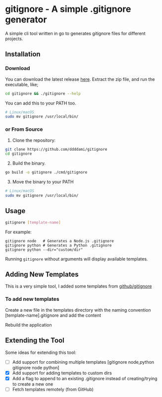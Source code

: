 
# gitignore - A simple .gitignore generator

A simple cli tool written in go to generates gitignore files for different projects.

## Installation

### Download

You can download the latest release [here](https://github.com/ddddami/gitignore/releases). Extract the zip file, and run the executable, like;

```sh
cd gitignore && ./gitignore --help
```

You can add this to your PATH too.

```sh
# Linux/macOS
sudo mv gitignore /usr/local/bin/
```

### or From Source

1. Clone the repository:

```sh
git clone https://github.com/ddddami/gitignore
cd gitignore
```

2. Build the binary.

```sh
go build -o gitignore ./cmd/gitignore
```

3. Move the binary to your PATH

```sh
# Linux/macOS
sudo mv gitignore /usr/local/bin/
```

## Usage

```sh
gitignore [template-name]
```

For example:

```
gitignore node   # Generates a Node.js .gitignore
gitignore python # Generates a Python .gitignore
gitignore python --dir="custom/dir"
```

Running `gitignore` without arguments will display available templates.

## Adding New Templates

This is a very simple tool, I added some templates from [github/gitignore](https://github.com/gitignore)

### To add new templates

Create a new file in the templates directory with the naming convention [template-name].gitignore and add the content

Rebuild the application

## Extending the Tool

Some ideas for extending this tool:

- [ ] Add support for combining multiple templates [gitignore node,python gitignore node python]
- [x] Add support for adding templates to custom dirs
- [x] Add a flag to append to an existing .gitignore instead of creating/trying to create a new one
- [ ] Fetch templates remotely (from GitHub)

